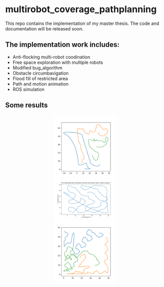 # multirobot_coverage_pathplanning
This repo contains the implementation of my master thesis. The code and documentation will be released soon. 
## The implementation work includes: 
- Anti-flocking multi-robot coodination
- Free space exploration with multiple robots 
- Modified bug_algorithm 
- Obstacle circumbavigation 
- Flood fill of restricted area 
- Path and motion animation 
- ROS simulation 

## Some results 
<div align=center><img src="image/path.png" width=200 /></div>
<div align=center><img src="image/path7.png" width=200 /></div>
<div align=center><img src="image/path2.png" width=200 /></div>


